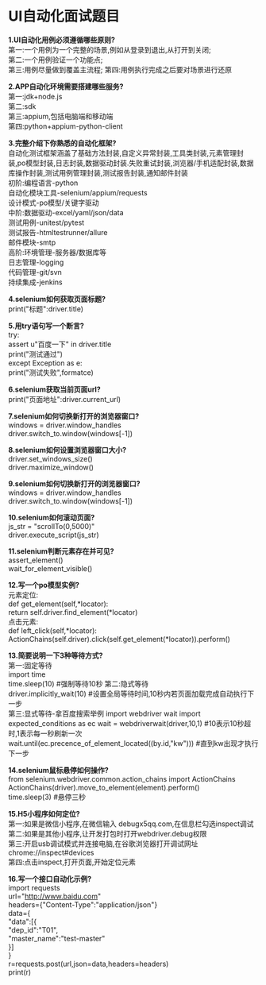 # UI自动化面试题目  
**1.UI自动化用例必须遵循哪些原则?**  
    第一:一个用例为一个完整的场景,例如从登录到退出,从打开到关闭;  
    第二:一个用例验证一个功能点;  
    第三:用例尽量做到覆盖主流程;
    第四:用例执行完成之后要对场景进行还原
    
**2.APP自动化环境需要搭建哪些服务?**  
    第一:jdk+node.js  
    第二:sdk  
    第三:appium,包括电脑端和移动端  
    第四:python+appium-python-client  
    
**3.完整介绍下你熟悉的自动化框架?**  
    自动化测试框架涵盖了基础方法封装,自定义异常封装,工具类封装,元素管理封装,po模型封装,日志封装,数据驱动封装.失败重试封装,浏览器/手机适配封装,数据库操作封装,测试用例管理封装,测试报告封装,通知邮件封装  
    初阶:编程语言-python  
        自动化模块工具-selenium/appium/requests  
        设计模式-po模型/关键字驱动  
    中阶:数据驱动-excel/yaml/json/data  
        测试用例-unitest/pytest  
        测试报告-htmltestrunner/allure  
        邮件模块-smtp  
    高阶:环境管理-服务器/数据库等  
        日志管理-logging  
        代码管理-git/svn  
        持续集成-jenkins  
        
**4.selenium如何获取页面标题?**  
    print("标题":driver.title)  
    
**5.用try语句写一个断言?**  
    try:  
       assert u"百度一下" in driver.title  
       print("测试通过")  
    except Exception as e:  
       print("测试失败",formatce)  
       
**6.selenium获取当前页面url?**  
    print("页面地址":driver.current_url)  
    
**7.selenium如何切换新打开的浏览器窗口?**  
    windows = driver.window_handles  
    driver.switch_to.window(windows[-1])  
    
**8.selenium如何设置浏览器窗口大小?**  
    driver.set_windows_size()  
    driver.maximize_window()  
    
**9.selenium如何切换新打开的浏览器窗口?**  
    windows = driver.window_handles  
    driver.switch_to.window(windows[-1])  
    
**10.selenium如何滚动页面?**  
    js_str = "scrollTo(0,5000)"  
    driver.execute_script(js_str)  
    
**11.selenium判断元素存在并可见?**  
    assert_element()  
    wait_for_element_visible()  
    
**12.写一个po模型实例?**  
    元素定位:  
    def get_element(self,*locator):  
        return self.driver.find_element(*locator)  
    点击元素:  
    def left_click(self,*locator):  
        ActionChains(self.driver).click(self.get_element(*locator)).perform()  
        
**13.简要说明一下3种等待方式?**  
    第一:固定等待  
    import time  
    time.sleep(10)  #强制等待10秒
    第二:隐式等待  
    driver.implicitly_wait(10)  #设置全局等待时间,10秒内若页面加载完成自动执行下一步  
    第三:显式等待-拿百度搜索举例
    import webdriver wait
    import expected_conditions  as ec
    wait = webdriverwait(driver,10,1) #10表示10秒超时,1表示每一秒刷新一次
    wait.until(ec.precence_of_element_located((by.id,"kw")))  #直到kw出现才执行下一步  
    
**14.selenium鼠标悬停如何操作?**  
    from selenium.webdriver.common.action_chains import ActionChains  
    ActionChains(driver).move_to_element(element).perform()  
    time.sleep(3)  #悬停三秒  
    
**15.H5小程序如何定位?**  
    第一:如果是微信小程序,在微信输入  debugx5qq.com,在信息栏勾选inspect调试  
    第二:如果是其他小程序,让开发打包时打开webdriver.debug权限  
    第三:开启usb调试模式并连接电脑,在谷歌浏览器打开调试网址chrome://inspect#devices  
    第四:点击inspect,打开页面,开始定位元素  
    
**16.写一个接口自动化示例?**  
    import requests  
    url="http://www.baidu.com"  
    headers={"Content-Type":"application/json"}  
    data={  
          "data":[{  
                  "dep_id":"T01",  
                  "master_name":"test-master"  
              }]  
          }  
    r=requests.post(url,json=data,headers=headers)  
    print(r)  
    

    
